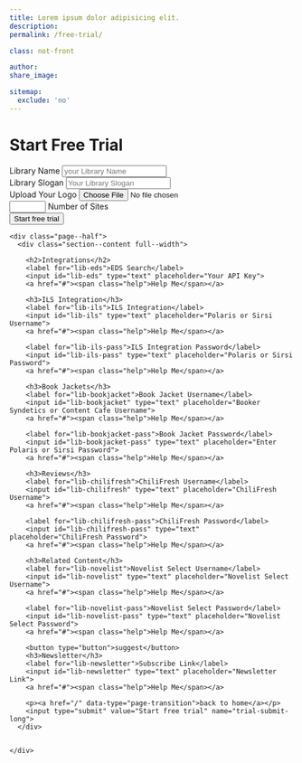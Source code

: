 ```yaml
---
title: Lorem ipsum dolor adipisicing elit.
description:
permalink: /free-trial/

class: not-front

author:
share_image:

sitemap:
  exclude: 'no'
---
```


<div class="page--full">
  <form action="" name="">
    <div class="page--half">
      <div class="section--content full--width">
        <h1>Start Free Trial</h1>
        <div class="form--row">
          <div class="form--group">
            <label for="lib-name">Library Name</label>
            <input id="lib-name" type="text" placeholder="your Library Name">
          </div>
          <div class="form--group">
            <label for="lib-slogan">Library Slogan</label>
            <input id="lib-slogan" type="text" placeholder="Your Library Slogan">
          </div>
        </div>
        <div class="form--row">
          <div class="form--group">
            <label for="lib-logo">Upload Your Logo</label>
            <input id="lib-logo" type="file" name="pic" accept="image/*">
          </div>
          <div class="form--group">
            <input id="lib-number" type="number" name="quantity" min="1" max="200">
            <label for="lib-number">Number of Sites</label>
          </div>
        </div>
        <div class="form--row__submit">
          <input type="submit" value="Start free trial" name="trial-submit-quick">
        </div>
      </div>
    </div>

    <div class="page--half">
      <div class="section--content full--width">

        <h2>Integrations</h2>
        <label for="lib-eds">EDS Search</label>
        <input id="lib-eds" type="text" placeholder="Your API Key">
        <a href="#"><span class="help">Help Me</span></a>

        <h3>ILS Integration</h3>
        <label for="lib-ils">ILS Integration</label>
        <input id="lib-ils" type="text" placeholder="Polaris or Sirsi Username">
        <a href="#"><span class="help">Help Me</span></a>

        <label for="lib-ils-pass">ILS Integration Password</label>
        <input id="lib-ils-pass" type="text" placeholder="Polaris or Sirsi Password">
        <a href="#"><span class="help">Help Me</span></a>

        <h3>Book Jackets</h3>
        <label for="lib-bookjacket">Book Jacket Username</label>
        <input id="lib-bookjacket" type="text" placeholder="Booker Syndetics or Content Cafe Username">
        <a href="#"><span class="help">Help Me</span></a>

        <label for="lib-bookjacket-pass">Book Jacket Password</label>
        <input id="lib-bookjacket-pass" type="text" placeholder="Enter Polaris or Sirsi Password">
        <a href="#"><span class="help">Help Me</span></a>

        <h3>Reviews</h3>
        <label for="lib-chilifresh">ChiliFresh Username</label>
        <input id="lib-chilifresh" type="text" placeholder="ChiliFresh Username">
        <a href="#"><span class="help">Help Me</span></a>

        <label for="lib-chilifresh-pass">ChiliFresh Password</label>
        <input id="lib-chilifresh-pass" type="text" placeholder="ChiliFresh Password">
        <a href="#"><span class="help">Help Me</span></a>

        <h3>Related Content</h3>
        <label for="lib-novelist">Novelist Select Username</label>
        <input id="lib-novelist" type="text" placeholder="Novelist Select Username">
        <a href="#"><span class="help">Help Me</span></a>

        <label for="lib-novelist-pass">Novelist Select Password</label>
        <input id="lib-novelist-pass" type="text" placeholder="Novelist Select Password">
        <a href="#"><span class="help">Help Me</span></a>

        <button type="button">suggest</button>
        <h3>Newsletter</h3>
        <label for="lib-newsletter">Subscribe Link</label>
        <input id="lib-newsletter" type="text" placeholder="Newsletter Link">
        <a href="#"><span class="help">Help Me</span></a>

        <p><a href="/" data-type="page-transition">back to home</a></p>
        <input type="submit" value="Start free trial" name="trial-submit-long">
      </div>


    </div>
  </form>
</div>